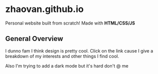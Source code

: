 # zhaovan.github.io
Personal website built from scratch! Made with **HTML/CSS/JS**

## General Overview

I dunno fam I think design is pretty cool. Click on the link cause I give a breakdown of my interests and other things I find cool.

Also I'm trying to add a dark mode but it's hard don't @ me 
